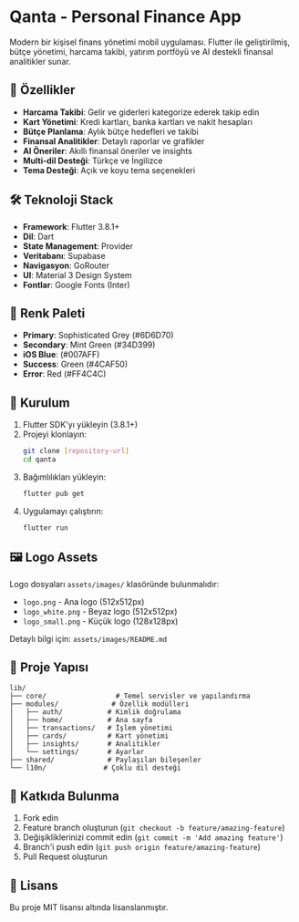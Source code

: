 # Qanta - Personal Finance App

Modern bir kişisel finans yönetimi mobil uygulaması. Flutter ile geliştirilmiş, bütçe yönetimi, harcama takibi, yatırım portföyü ve AI destekli finansal analitikler sunar.

## 🎯 Özellikler

- **Harcama Takibi**: Gelir ve giderleri kategorize ederek takip edin
- **Kart Yönetimi**: Kredi kartları, banka kartları ve nakit hesapları
- **Bütçe Planlama**: Aylık bütçe hedefleri ve takibi
- **Finansal Analitikler**: Detaylı raporlar ve grafikler
- **AI Öneriler**: Akıllı finansal öneriler ve insights
- **Multi-dil Desteği**: Türkçe ve İngilizce
- **Tema Desteği**: Açık ve koyu tema seçenekleri

## 🛠 Teknoloji Stack

- **Framework**: Flutter 3.8.1+
- **Dil**: Dart
- **State Management**: Provider
- **Veritabanı**: Supabase
- **Navigasyon**: GoRouter
- **UI**: Material 3 Design System
- **Fontlar**: Google Fonts (Inter)

## 🎨 Renk Paleti

- **Primary**: Sophisticated Grey (#6D6D70)
- **Secondary**: Mint Green (#34D399)
- **iOS Blue**: (#007AFF)
- **Success**: Green (#4CAF50)
- **Error**: Red (#FF4C4C)

## 📱 Kurulum

1. Flutter SDK'yı yükleyin (3.8.1+)
2. Projeyi klonlayın:
   ```bash
   git clone [repository-url]
   cd qanta
   ```
3. Bağımlılıkları yükleyin:
   ```bash
   flutter pub get
   ```
4. Uygulamayı çalıştırın:
   ```bash
   flutter run
   ```

## 🖼 Logo Assets

Logo dosyaları `assets/images/` klasöründe bulunmalıdır:
- `logo.png` - Ana logo (512x512px)
- `logo_white.png` - Beyaz logo (512x512px)
- `logo_small.png` - Küçük logo (128x128px)

Detaylı bilgi için: `assets/images/README.md`

## 📁 Proje Yapısı

```
lib/
├── core/                 # Temel servisler ve yapılandırma
├── modules/             # Özellik modülleri
│   ├── auth/           # Kimlik doğrulama
│   ├── home/           # Ana sayfa
│   ├── transactions/   # İşlem yönetimi
│   ├── cards/          # Kart yönetimi
│   ├── insights/       # Analitikler
│   └── settings/       # Ayarlar
├── shared/             # Paylaşılan bileşenler
└── l10n/              # Çoklu dil desteği
```

## 🤝 Katkıda Bulunma

1. Fork edin
2. Feature branch oluşturun (`git checkout -b feature/amazing-feature`)
3. Değişikliklerinizi commit edin (`git commit -m 'Add amazing feature'`)
4. Branch'i push edin (`git push origin feature/amazing-feature`)
5. Pull Request oluşturun

## 📄 Lisans

Bu proje MIT lisansı altında lisanslanmıştır.
